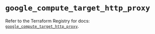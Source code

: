 # `google_compute_target_http_proxy`

Refer to the Terraform Registry for docs: [`google_compute_target_http_proxy`](https://registry.terraform.io/providers/hashicorp/google-beta/6.11.2/docs/resources/google_compute_target_http_proxy).
